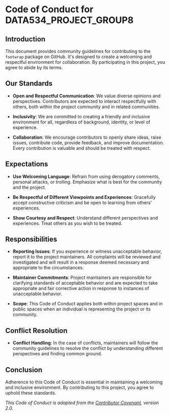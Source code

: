 # Code of Conduct for DATA534_PROJECT_GROUP8

## Introduction

This document provides community guidelines for contributing to the `footwrap` package on GitHub. It's designed to create a welcoming and respectful environment for collaboration. By participating in this project, you agree to abide by its terms.

## Our Standards

- **Open and Respectful Communication**: We value diverse opinions and perspectives. Contributors are expected to interact respectfully with others, both within the project community and in related communities.
  
- **Inclusivity**: We are committed to creating a friendly and inclusive environment for all, regardless of background, identity, or level of experience. 

- **Collaboration**: We encourage contributors to openly share ideas, raise issues, contribute code, provide feedback, and improve documentation. Every contribution is valuable and should be treated with respect.

## Expectations

- **Use Welcoming Language**: Refrain from using derogatory comments, personal attacks, or trolling. Emphasize what is best for the community and the project.

- **Be Respectful of Different Viewpoints and Experiences**: Gracefully accept constructive criticism and be open to learning from others' experiences.

- **Show Courtesy and Respect**: Understand different perspectives and experiences. Treat others as you wish to be treated.

## Responsibilities

- **Reporting Issues**: If you experience or witness unacceptable behavior, report it to the project maintainers. All complaints will be reviewed and investigated and will result in a response deemed necessary and appropriate to the circumstances.

- **Maintainer Commitments**: Project maintainers are responsible for clarifying standards of acceptable behavior and are expected to take appropriate and fair corrective action in response to instances of unacceptable behavior.

- **Scope**: This Code of Conduct applies both within project spaces and in public spaces when an individual is representing the project or its community.

## Conflict Resolution

- **Conflict Handling**: In the case of conflicts, maintainers will follow the community guidelines to resolve the conflict by understanding different perspectives and finding common ground.

## Conclusion

Adherence to this Code of Conduct is essential in maintaining a welcoming and inclusive environment. By contributing to this project, you agree to uphold these standards.

*This Code of Conduct is adapted from the [Contributor Covenant](https://www.contributor-covenant.org/), version 2.0.*
